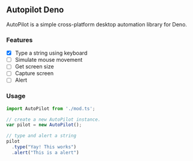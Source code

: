 ## Autopilot Deno

AutoPilot is a simple cross-platform desktop automation library for Deno.

### Features

- [x] Type a string using keyboard
- [ ] Simulate mouse movement
- [ ] Get screen size
- [ ] Capture screen
- [ ] Alert

### Usage

```typescript
import AutoPilot from './mod.ts';

// create a new AutoPilot instance.
var pilot = new AutoPilot();

// type and alert a string
pilot
  .type("Yay! This works")
  .alert("This is a alert")
```
